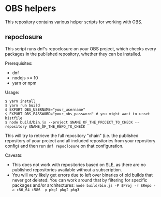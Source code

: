 # OBS helpers

This repository contains various helper scripts for working with OBS.

## repoclosure

This script runs dnf's repoclosure on your OBS project, which checks every
packages in the published repository, whether they can be installed.

Prerequisites:
- dnf
- nodejs >= 10
- yarn or npm

Usage:
```ShellSession
$ yarn install
$ yarn run build
$ EXPORT OBS_USERNAME="your_username"
$ EXPORT OBS_PASSWORD="your_obs_password" # you might want to unset histfile
$ node build/bin.js --project $NAME_OF_THE_PROJECT_TO_CHECK --repository $NAME_OF_THE_REPO_TO_CHECK
```

This will try to retrieve the full repository "chain" (i.e. the published
repository of your project and all included repositories from your repository
config) and then run `dnf repoclosure` on that configuration.

Caveats:
- This does not work with repositories based on SLE, as there are no published
  repositories available without a subscription.
- You will very likely get errors due to left over binaries of old builds that
  never got deleted. You can work around that by filtering for specific packages
  and/or architectures:
  `node build/bin.js -P $Proj -r $Repo -a x86_64 i586 -p pkg1 pkg2 pkg3`
